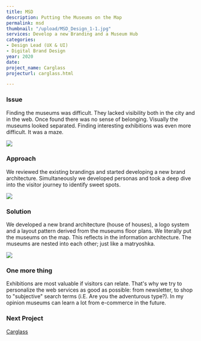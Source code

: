 ```yaml
---
title: MSD
description: Putting the Museums on the Map
permalink: msd
thumbnail: "/upload/MSD_Design_1-1.jpg"
services: Develop a new Branding and a Museum Hub
categories:
- Design Lead (UX & UI)
- Digital Brand Design
year: 2020
date: 
project_name: Carglass
projecturl: carglass.html

---
```

### **Issue**

<p class="einleser"><span class="bold">Finding the museums was difficult.</span> They lacked visibility both in the city and in the web. Once found there was no sense of belonging. Visually the museums looked separated. Finding interesting exhibitions was even more difficult. It was a maze.</p>

<SingleProjectHeader
:services="$page.frontmatter.services"
:year="$page.frontmatter.year.toString()"
:categories="$page.frontmatter.categories"
/>

![](/upload/MSD_Design_2-1.jpg)

### **Approach**

We reviewed the existing brandings and started developing a new brand architecture. Simultaneously we developed personas and took a deep dive into the visitor journey to identify sweet spots.

![](/upload/MSD_Design_3-1.jpg)

### **Solution**

We developed a new brand architecture (house of houses), a logo system and a layout pattern derived from the museums floor plans. We literally <span class="bold">put the museums on the map.</span> This reflects in the information architecture. The museums are nested into each other; just like a matryoshka.

![](/upload/MSD_Design_5.jpg)

### **One more thing**

Exhibitions are most valuable if visitors can relate. That's why we try to personalize the web services as good as possible: from newsletter, to shop to "subjective" search terms (i.E. Are you the adventurous type?). In my opinion museums can learn a lot from e-commerce in the future.

### **Next Project**

[Carglass](/works/carglass.html)
